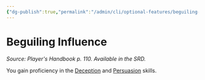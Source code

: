 ```yaml
---
{"dg-publish":true,"permalink":"/admin/cli/optional-features/beguiling-influence/","tags":["compendium/src/5e/phb","optional-feature/ei"],"updated":"2025-01-11T15:32:21.747+00:00"}
---
```


# Beguiling Influence
*Source: Player's Handbook p. 110. Available in the SRD.*  

You gain proficiency in the [Deception](/3-Mechanics/CLI/rules/skills.md#Deception) and [Persuasion](/3-Mechanics/CLI/rules/skills.md#Persuasion) skills.